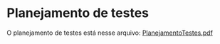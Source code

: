 # Planejamento de testes

O planejamento de testes está nesse arquivo: [PlanejamentoTestes.pdf](./assets/modelagem/Planejamento-Testes.pdf)
